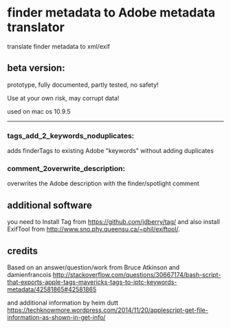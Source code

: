 finder metadata to Adobe metadata translator 
=========

translate finder metadata to xml/exif


beta version:
------------
prototype, fully documented, partly tested, no safety!

Use at your own risk, may corrupt data!

used on mac os 10.9.5

------------
### tags_add_2_keywords_noduplicates: 

adds finderTags to existing Adobe "keywords" without adding duplicates


### comment_2overwrite_description: 

overwrites the Adobe description with the finder/spotlight comment


 additional software
------------
you need to Install Tag from https://github.com/jdberry/tag/ 
and also install ExifTool from http://www.sno.phy.queensu.ca/~phil/exiftool/. 


credits
------------

Based on an answer/question/work from Bruce Atkinson and damienfrancois http://stackoverflow.com/questions/30667174/bash-script-that-exports-apple-tags-mavericks-tags-to-iptc-keywords-metadata/42581865#42581865

and additional information by heim dutt
https://techknowmore.wordpress.com/2014/11/20/applescript-get-file-information-as-shown-in-get-info/
